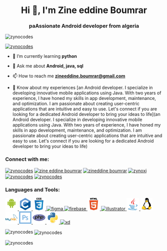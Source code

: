 <h1 align="center">Hi 👋, I'm Zine eddine Boumrar</h1>
<h3 align="center">paAssionate Android developer from algeria</h3>

<p align="left"> <img src="https://komarev.com/ghpvc/?username=zynocodes&label=Profile%20views&color=0e75b6&style=flat" alt="zynocodes" /> </p>

<p align="left"> <a href="https://twitter.com/zynocodes" target="blank"><img src="https://img.shields.io/twitter/follow/zynocodes?logo=twitter&style=for-the-badge" alt="zynocodes" /></a> </p>

- 🌱 I’m currently learning **python**

- 💬 Ask me about **Android, java, sql**

- 📫 How to reach me **zineeddine.boumrar@gmail.com**

- 📄 Know about my experiences [an Android developer. I specialize in developing innovative mobile applications using Java. With two years of experience, I have honed my skills in app development, maintenance, and optimization. I am passionate about creating user-centric applications that are intuitive and easy to use. Let's connect if you are looking for a dedicated Android developer to bring your ideas to life](an Android developer. I specialize in developing innovative mobile applications using Java. With two years of experience, I have honed my skills in app development, maintenance, and optimization. I am passionate about creating user-centric applications that are intuitive and easy to use. Let's connect if you are looking for a dedicated Android developer to bring your ideas to life)

<h3 align="left">Connect with me:</h3>
<p align="left">
<a href="https://twitter.com/zynocodes" target="blank"><img align="center" src="https://raw.githubusercontent.com/rahuldkjain/github-profile-readme-generator/master/src/images/icons/Social/twitter.svg" alt="zynocodes" height="30" width="40" /></a>
<a href="https://linkedin.com/in/zine eddine boumrar" target="blank"><img align="center" src="https://raw.githubusercontent.com/rahuldkjain/github-profile-readme-generator/master/src/images/icons/Social/linked-in-alt.svg" alt="zine eddine boumrar" height="30" width="40" /></a>
<a href="https://fb.com/zineddine boumrar" target="blank"><img align="center" src="https://raw.githubusercontent.com/rahuldkjain/github-profile-readme-generator/master/src/images/icons/Social/facebook.svg" alt="zineddine boumrar" height="30" width="40" /></a>
<a href="https://instagram.com/zynoxi" target="blank"><img align="center" src="https://raw.githubusercontent.com/rahuldkjain/github-profile-readme-generator/master/src/images/icons/Social/instagram.svg" alt="zynoxi" height="30" width="40" /></a>
<a href="https://dribbble.com/zynocodes" target="blank"><img align="center" src="https://raw.githubusercontent.com/rahuldkjain/github-profile-readme-generator/master/src/images/icons/Social/dribbble.svg" alt="zynocodes" height="30" width="40" /></a>
<a href="https://www.behance.net/zynocodes" target="blank"><img align="center" src="https://raw.githubusercontent.com/rahuldkjain/github-profile-readme-generator/master/src/images/icons/Social/behance.svg" alt="zynocodes" height="30" width="40" /></a>
</p>

<h3 align="left">Languages and Tools:</h3>
<p align="left"> <a href="https://developer.android.com" target="_blank" rel="noreferrer"> <img src="https://raw.githubusercontent.com/devicons/devicon/master/icons/android/android-original-wordmark.svg" alt="android" width="40" height="40"/> </a> <a href="https://www.cprogramming.com/" target="_blank" rel="noreferrer"> <img src="https://raw.githubusercontent.com/devicons/devicon/master/icons/c/c-original.svg" alt="c" width="40" height="40"/> </a> <a href="https://www.w3schools.com/css/" target="_blank" rel="noreferrer"> <img src="https://raw.githubusercontent.com/devicons/devicon/master/icons/css3/css3-original-wordmark.svg" alt="css3" width="40" height="40"/> </a> <a href="https://www.figma.com/" target="_blank" rel="noreferrer"> <img src="https://www.vectorlogo.zone/logos/figma/figma-icon.svg" alt="figma" width="40" height="40"/> </a> <a href="https://firebase.google.com/" target="_blank" rel="noreferrer"> <img src="https://www.vectorlogo.zone/logos/firebase/firebase-icon.svg" alt="firebase" width="40" height="40"/> </a> <a href="https://www.w3.org/html/" target="_blank" rel="noreferrer"> <img src="https://raw.githubusercontent.com/devicons/devicon/master/icons/html5/html5-original-wordmark.svg" alt="html5" width="40" height="40"/> </a> <a href="https://www.adobe.com/in/products/illustrator.html" target="_blank" rel="noreferrer"> <img src="https://www.vectorlogo.zone/logos/adobe_illustrator/adobe_illustrator-icon.svg" alt="illustrator" width="40" height="40"/> </a> <a href="https://www.java.com" target="_blank" rel="noreferrer"> <img src="https://raw.githubusercontent.com/devicons/devicon/master/icons/java/java-original.svg" alt="java" width="40" height="40"/> </a> <a href="https://www.linux.org/" target="_blank" rel="noreferrer"> <img src="https://raw.githubusercontent.com/devicons/devicon/master/icons/linux/linux-original.svg" alt="linux" width="40" height="40"/> </a> <a href="https://www.mysql.com/" target="_blank" rel="noreferrer"> <img src="https://raw.githubusercontent.com/devicons/devicon/master/icons/mysql/mysql-original-wordmark.svg" alt="mysql" width="40" height="40"/> </a> <a href="https://www.photoshop.com/en" target="_blank" rel="noreferrer"> <img src="https://raw.githubusercontent.com/devicons/devicon/master/icons/photoshop/photoshop-line.svg" alt="photoshop" width="40" height="40"/> </a> <a href="https://www.php.net" target="_blank" rel="noreferrer"> <img src="https://raw.githubusercontent.com/devicons/devicon/master/icons/php/php-original.svg" alt="php" width="40" height="40"/> </a> <a href="https://www.python.org" target="_blank" rel="noreferrer"> <img src="https://raw.githubusercontent.com/devicons/devicon/master/icons/python/python-original.svg" alt="python" width="40" height="40"/> </a> <a href="https://www.adobe.com/products/xd.html" target="_blank" rel="noreferrer"> <img src="https://cdn.worldvectorlogo.com/logos/adobe-xd.svg" alt="xd" width="40" height="40"/> </a> </p>

<p><img align="left" src="https://github-readme-stats.vercel.app/api/top-langs?username=zynocodes&show_icons=true&locale=en&layout=compact" alt="zynocodes" /></p>

<p>&nbsp;<img align="center" src="https://github-readme-stats.vercel.app/api?username=zynocodes&show_icons=true&locale=en" alt="zynocodes" /></p>

<p><img align="center" src="https://github-readme-streak-stats.herokuapp.com/?user=zynocodes&" alt="zynocodes" /></p>
